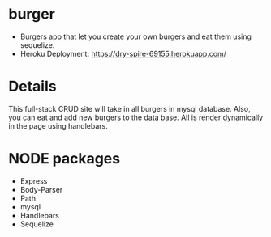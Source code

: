 # burger
* Burgers app that let you create your own burgers and eat them using sequelize.
* Heroku Deployment: https://dry-spire-69155.herokuapp.com/

# Details

This full-stack CRUD site will take in all burgers in mysql database. 
Also, you can eat and add new burgers to the data base.
All is render dynamically in the page using handlebars.

# NODE packages
* Express
* Body-Parser
* Path
* mysql
* Handlebars
* Sequelize

